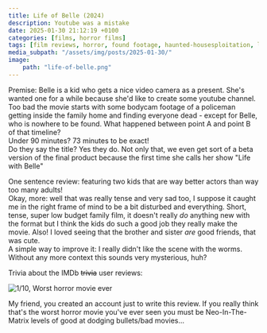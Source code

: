 ```yaml
---
title: Life of Belle (2024)
description: Youtube was a mistake
date: 2025-01-30 21:12:19 +0100
categories: [films, horror films]
tags: [film reviews, horror, found footage, haunted-housesploitation, lowbudgetcore, the internet is scary, influencers!, they say the title]
media_subpath: "/assets/img/posts/2025-01-30/"
image:
    path: "life-of-belle.png"
---
```

<span class="reviewsection">Premise:</span> Belle is a kid who gets a nice video camera as a present. She's wanted one for a while because she'd like to create some youtube channel. Too bad the movie starts with some bodycam footage of a policeman getting inside the family home and finding everyone dead - except for Belle, who is nowhere to be found. What happened between point A and point B of that timeline?<br/>
<span class="reviewsection">Under 90 minutes?</span> 73 minutes to be exact!<br/>
<span class="reviewsection">Do they say the title?</span> Yes they do. Not only that, we even get sort of a beta version of the final product because the first time she calls her show "Life with Belle"

<span class="reviewsection">One sentence review:</span> featuring two kids that are way better actors than way too many adults!<br/>
<span class="reviewsection">Okay, more:</span> well that was really tense and very sad too, I suppose it caught me in the right frame of mind to be a bit disturbed and everything. Short, tense, super low budget family film, it doesn't really *do* anything new with the format but I think the kids do such a good job they really make the movie. Also! I loved seeing that the brother and sister *are* good friends, that was cute.<br/>
<span class="reviewsection">A simple way to improve it:</span> I really didn't like the scene with the worms. Without any more context this sounds very mysterious, huh?

<span class="reviewsection">Trivia about the IMDb ~~trivia~~ user reviews:</span>

![1/10, Worst horror movie ever](life-of-belle-01.png)

My friend, you created an account just to write this review. If you really think that's the worst horror movie you've ever seen you must be Neo-In-The-Matrix levels of good at dodging bullets/bad movies...